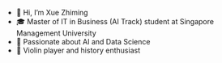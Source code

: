 - 👋 Hi, I’m Xue Zhiming
- 🎓 Master of IT in Business (AI Track) student at Singapore Management University
- 🤖 Passionate about AI and Data Science
- 🎻 Violin player and history enthusiast
